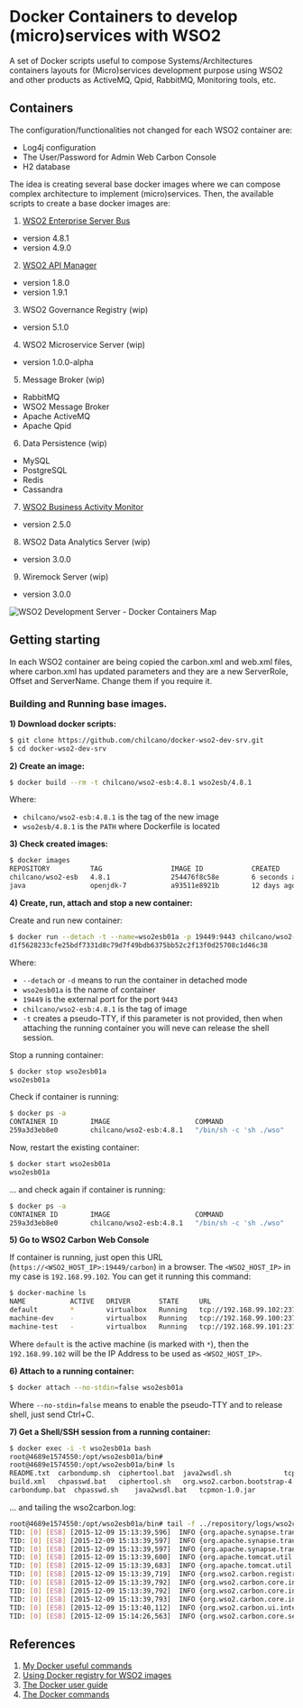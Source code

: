 # Docker Containers to develop (micro)services with WSO2

A set of Docker scripts useful to compose Systems/Architectures containers layouts for (Micro)services development purpose using WSO2 and other products as ActiveMQ, Qpid, RabbitMQ, Monitoring tools, etc.

## Containers

The configuration/functionalities not changed for each WSO2 container are:

* Log4j configuration
* The User/Password for Admin Web Carbon Console
* H2 database

The idea is creating several base docker images where we can compose complex architecture to implement (micro)services.
Then, the available scripts to create a base docker images are:

1. [WSO2 Enterprise Server Bus](http://wso2.com/products/enterprise-service-bus)
  * version 4.8.1
  * version 4.9.0
2. [WSO2 API Manager](http://wso2.com/api-management/try-it)
  * version 1.8.0
  * version 1.9.1
3. WSO2 Governance Registry (wip)
  * version 5.1.0
4. WSO2 Microservice Server (wip)
  * version 1.0.0-alpha
5. Message Broker (wip)
  * RabbitMQ
  * WSO2 Message Broker
  * Apache ActiveMQ
  * Apache Qpid
6. Data Persistence (wip)
  * MySQL
  * PostgreSQL
  * Redis
  * Cassandra
7. [WSO2 Business Activity Monitor](http://wso2.com/more-downloads/business-activity-monitor)
  * version 2.5.0
8. WSO2 Data Analytics Server (wip)
  * version 3.0.0
9. Wiremock Server (wip)
  * version 3.0.0


![WSO2 Development Server - Docker Containers Map](https://github.com/chilcano/docker-wso2-dev-srv/blob/master/chilcano-wso2-dev-srv-docker-containers-map.png "WSO2 Development Server - Docker Containers Map")


## Getting starting

In each WSO2 container are being copied the carbon.xml and web.xml files, where carbon.xml has updated parameters and they are a new ServerRole, Offset and ServerName. Change them if you require it.


### Building and Running base images.

__1) Download docker scripts:__
```bash
$ git clone https://github.com/chilcano/docker-wso2-dev-srv.git
$ cd docker-wso2-dev-srv
```

__2) Create an image:__
```bash
$ docker build --rm -t chilcano/wso2-esb:4.8.1 wso2esb/4.8.1
```
Where:
- `chilcano/wso2-esb:4.8.1` is the tag of the new image
- `wso2esb/4.8.1` is the `PATH` where Dockerfile is located

__3) Check created images:__
```bash
$ docker images
REPOSITORY          TAG                 IMAGE ID            CREATED             VIRTUAL SIZE
chilcano/wso2-esb   4.8.1               254476f8c58e        6 seconds ago       1.393 GB
java                openjdk-7           a93511e8921b        12 days ago         589.7 MB
```

__4) Create, run, attach and stop a new container:__

Create and run new container:
```bash
$ docker run --detach -t --name=wso2esb01a -p 19449:9443 chilcano/wso2-esb:4.8.1
d1f5628233cfe25bdf7331d8c79d7f49bdb6375bb52c2f13f0d25708c1d46c38
```

Where:
- `--detach` or `-d` means to run the container in detached mode
- `wso2esb01a` is the name of container
- `19449` is the external port for the port `9443`
- `chilcano/wso2-esb:4.8.1` is the tag of image
- `-t` creates a pseudo-TTY, if this parameter is not provided, then when attaching the running container you will neve can release the shell session.

Stop a running container:
```bash
$ docker stop wso2esb01a
wso2esb01a

```
Check if container is running:
```bash
$ docker ps -a
CONTAINER ID        IMAGE                     COMMAND                  CREATED             STATUS                       PORTS               NAMES
259a3d3eb8e0        chilcano/wso2-esb:4.8.1   "/bin/sh -c 'sh ./wso"   26 minutes ago      Exited (137) 3 minutes ago                       wso2esb01a
```

Now, restart the existing container:
```bash
$ docker start wso2esb01a
wso2esb01a
```

... and check again if container is running:
```bash
$ docker ps -a
CONTAINER ID        IMAGE                     COMMAND                  CREATED             STATUS              PORTS                               NAMES
259a3d3eb8e0        chilcano/wso2-esb:4.8.1   "/bin/sh -c 'sh ./wso"   36 minutes ago      Up 32 seconds       8286/tcp, 0.0.0.0:19449->9443/tcp   wso2esb01a

```

__5) Go to WSO2 Carbon Web Console__

If container is running, just open this URL (`https://<WSO2_HOST_IP>:19449/carbon`) in a browser.
The `<WSO2_HOST_IP>` in my case is `192.168.99.102`. You can get it running this command:
```bash
$ docker-machine ls
NAME           ACTIVE   DRIVER       STATE     URL                         SWARM   ERRORS
default        *        virtualbox   Running   tcp://192.168.99.102:2376
machine-dev    -        virtualbox   Running   tcp://192.168.99.100:2376
machine-test   -        virtualbox   Running   tcp://192.168.99.101:2376
```

Where `default` is the active machine (is marked with `*`), then the `192.168.99.102` will be the IP Address to be used as `<WSO2_HOST_IP>`.

__6) Attach to a running container:__


```bash
$ docker attach --no-stdin=false wso2esb01a

```

Where `--no-stdin=false` means to enable the pseudo-TTY and to release shell, just send Ctrl+C.

__7) Get a Shell/SSH session from a running container:__

```bash
$ docker exec -i -t wso2esb01a bash
root@4689e1574550:/opt/wso2esb01a/bin#
root@4689e1574550:/opt/wso2esb01a/bin# ls
README.txt	carbondump.sh  ciphertool.bat  java2wsdl.sh			    tcpmon.bat		    version.txt    wso2carbon-version.txt  wso2server.bat
build.xml	chpasswd.bat   ciphertool.sh   org.wso2.carbon.bootstrap-4.2.0.jar  tcpmon.sh		    wsdl2java.bat  wso2esb-samples.bat	   wso2server.sh
carbondump.bat	chpasswd.sh    java2wsdl.bat   tcpmon-1.0.jar			    tomcat-juli-7.0.34.jar  wsdl2java.sh   wso2esb-samples.sh	   yajsw
```

... and tailing the wso2carbon.log:

```bash
root@4689e1574550:/opt/wso2esb01a/bin# tail -f ../repository/logs/wso2carbon.log
TID: [0] [ESB] [2015-12-09 15:13:39,596]  INFO {org.apache.synapse.transport.passthru.PassThroughHttpSSLListener} -  Pass-through HTTPS Listener started on 0:0:0:0:0:0:0:0:8249 {org.apache.synapse.transport.passthru.PassThroughHttpSSLListener}
TID: [0] [ESB] [2015-12-09 15:13:39,597]  INFO {org.apache.synapse.transport.passthru.PassThroughHttpListener} -  Starting Pass-through HTTP Listener... {org.apache.synapse.transport.passthru.PassThroughHttpListener}
TID: [0] [ESB] [2015-12-09 15:13:39,597]  INFO {org.apache.synapse.transport.passthru.PassThroughHttpListener} -  Pass-through HTTP Listener started on 0:0:0:0:0:0:0:0:8286 {org.apache.synapse.transport.passthru.PassThroughHttpListener}
TID: [0] [ESB] [2015-12-09 15:13:39,600]  INFO {org.apache.tomcat.util.net.NioSelectorPool} -  Using a shared selector for servlet write/read {org.apache.tomcat.util.net.NioSelectorPool}
TID: [0] [ESB] [2015-12-09 15:13:39,683]  INFO {org.apache.tomcat.util.net.NioSelectorPool} -  Using a shared selector for servlet write/read {org.apache.tomcat.util.net.NioSelectorPool}
TID: [0] [ESB] [2015-12-09 15:13:39,719]  INFO {org.wso2.carbon.registry.eventing.internal.RegistryEventingServiceComponent} -  Successfully Initialized Eventing on Registry {org.wso2.carbon.registry.eventing.internal.RegistryEventingServiceComponent}
TID: [0] [ESB] [2015-12-09 15:13:39,792]  INFO {org.wso2.carbon.core.init.JMXServerManager} -  JMX Service URL  : service:jmx:rmi://localhost:11117/jndi/rmi://localhost:10005/jmxrmi {org.wso2.carbon.core.init.JMXServerManager}
TID: [0] [ESB] [2015-12-09 15:13:39,792]  INFO {org.wso2.carbon.core.internal.StartupFinalizerServiceComponent} -  Server           :  WSO2ESB01A-4.8.1 {org.wso2.carbon.core.internal.StartupFinalizerServiceComponent}
TID: [0] [ESB] [2015-12-09 15:13:39,793]  INFO {org.wso2.carbon.core.internal.StartupFinalizerServiceComponent} -  WSO2 Carbon started in 28 sec {org.wso2.carbon.core.internal.StartupFinalizerServiceComponent}
TID: [0] [ESB] [2015-12-09 15:13:40,112]  INFO {org.wso2.carbon.ui.internal.CarbonUIServiceComponent} -  Mgt Console URL  : https://172.17.0.2:9443/carbon/ {org.wso2.carbon.ui.internal.CarbonUIServiceComponent}
TID: [0] [ESB] [2015-12-09 15:14:26,563]  INFO {org.wso2.carbon.core.services.util.CarbonAuthenticationUtil} -  'admin@carbon.super [-1234]' logged in at [2015-12-09 15:14:26,562+0000] {org.wso2.carbon.core.services.util.CarbonAuthenticationUtil}

```


## References

1. [My Docker useful commands](https://github.com/chilcano/how-tos/blob/master/Docker-useful-commands.md)
2. [Using Docker registry for WSO2 images](http://www.juancarlosgpelaez.com/wso2-in-docker-registry-en)
3. [The Docker user guide](https://docs.docker.com/engine/userguide)
4. [The Docker commands](https://docs.docker.com/engine/reference/commandline)


